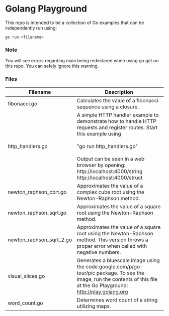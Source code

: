 # Golang Playground

This repo is intended to be a collection of Go examples that can be independently run using:

	go run <filename>

### Note

You will see errors regarding main being redeclared when using go get on this repo. You can safely ignore this warning.

### Files

Filename | Description
--- | ---
fibonacci.go | Calculates the value of a fibonacci sequence using a closure.
http_handlers.go | A simple HTTP handler example to demonstrate how to handle HTTP requests and register routes. Start this example using <br/><br/>"go run http_handlers.go"<br/><br/>Output can be seen in a web browser by opening:<br/>http://localhost:4000/string<br/>http://localhost:4000/struct
newton_raphson_cbrt.go | Approximates the value of a complex cube root using the Newton-Raphson method.
newton_raphson_sqrt.go | Approximates the value of a square root using the Newton-Raphson method.
newton_raphson_sqrt_2.go | Approximates the value of a square root using the Newton-Raphson method. This version throws a proper error when called with negative numbers.
visual_slices.go | Generates a bluescale image using the code.google.com/p/go-tour/pic package. To see the image, run the contents of this file at the Go Playground: http://play.golang.org
word_count.go | Determines word count of a string utilizing maps.
